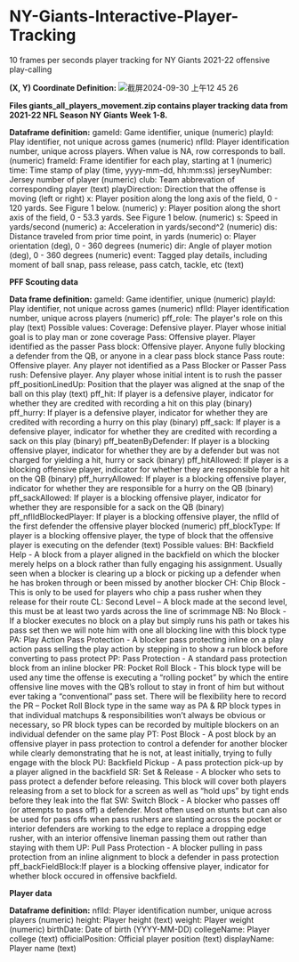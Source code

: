# NY-Giants-Interactive-Player-Tracking
10 frames per seconds player tracking for NY Giants 2021-22 offensive play-calling 

**(X, Y) Coordinate Definition:**
![截屏2024-09-30 上午12 45 26](https://github.com/user-attachments/assets/f2535a6a-1e27-4229-a582-cc217fd43410)

**Files giants_all_players_movement.zip contains player tracking data from 2021-22 NFL Season NY Giants Week 1-8.**

**Dataframe definition:**
gameId: Game identifier, unique (numeric)
playId: Play identifier, not unique across games (numeric)
nflId: Player identification number, unique across players. When value is NA, row corresponds to ball. (numeric)
frameId: Frame identifier for each play, starting at 1 (numeric)
time: Time stamp of play (time, yyyy-mm-dd, hh:mm:ss)
jerseyNumber: Jersey number of player (numeric)
club: Team abbrevation of corresponding player (text)
playDirection: Direction that the offense is moving (left or right)
x: Player position along the long axis of the field, 0 - 120 yards. See Figure 1 below. (numeric)
y: Player position along the short axis of the field, 0 - 53.3 yards. See Figure 1 below. (numeric)
s: Speed in yards/second (numeric)
a: Acceleration in yards/second^2 (numeric)
dis: Distance traveled from prior time point, in yards (numeric)
o: Player orientation (deg), 0 - 360 degrees (numeric)
dir: Angle of player motion (deg), 0 - 360 degrees (numeric)
event: Tagged play details, including moment of ball snap, pass release, pass catch, tackle, etc (text)

**PFF Scouting data**

**Data frame definition:**
gameId: Game identifier, unique (numeric)
playId: Play identifier, not unique across games (numeric)
nflId: Player identification number, unique across players (numeric)
pff_role: The player's role on this play (text)
Possible values:
Coverage: Defensive player. Player whose initial goal is to play man or zone coverage
Pass: Offensive player. Player identified as the passer
Pass block: Offensive player. Anyone fully blocking a defender from the QB, or anyone in a clear pass block stance
Pass route: Offensive player. Any player not identified as a Pass Blocker or Passer
Pass rush: Defensive player. Any player whose initial intent is to rush the passer
pff_positionLinedUp: Position that the player was aligned at the snap of the ball on this play (text)
pff_hit: If player is a defensive player, indicator for whether they are credited with recording a hit on this play (binary)
pff_hurry: If player is a defensive player, indicator for whether they are credited with recording a hurry on this play (binary)
pff_sack: If player is a defensive player, indicator for whether they are credited with recording a sack on this play (binary)
pff_beatenByDefender: If player is a blocking offensive player, indicator for whether they are by a defender but was not charged for yielding a hit, hurry or sack (binary)
pff_hitAllowed: If player is a blocking offensive player, indicator for whether they are responsible for a hit on the QB (binary)
pff_hurryAllowed: If player is a blocking offensive player, indicator for whether they are responsible for a hurry on the QB (binary)
pff_sackAllowed: If player is a blocking offensive player, indicator for whether they are responsible for a sack on the QB (binary)
pff_nflIdBlockedPlayer: If player is a blocking offensive player, the nflId of the first defender the offensive player blocked (numeric)
pff_blockType: If player is a blocking offensive player, the type of block that the offensive player is executing on the defender (text)
Possible values:
BH: Backfield Help - A block from a player aligned in the backfield on which the blocker merely helps on a block rather than fully engaging his assignment. Usually seen when a blocker is clearing up a block or picking up a defender when he has broken through or been missed by another blocker
CH: Chip Block - This is only to be used for players who chip a pass rusher when they release for their route
CL: Second Level – A block made at the second level, this must be at least two yards across the line of scrimmage
NB: No Block - If a blocker executes no block on a play but simply runs his path or takes his pass set then we will note him with one all blocking line with this block type
PA: Play Action Pass Protection - A blocker pass protecting inline on a play action pass selling the play action by stepping in to show a run block before converting to pass protect
PP: Pass Protection - A standard pass protection block from an inline blocker
PR: Pocket Roll Block - This block type will be used any time the offense is executing a “rolling pocket” by which the entire offensive line moves with the QB’s rollout to stay in front of him but without ever taking a “conventional” pass set. There will be flexibility here to record the PR – Pocket Roll Block type in the same way as PA & RP block types in that individual matchups & responsibilities won’t always be obvious or necessary, so PR block types can be recorded by multiple blockers on an individual defender on the same play
PT: Post Block - A post block by an offensive player in pass protection to control a defender for another blocker while clearly demonstrating that he is not, at least initially, trying to fully engage with the block
PU: Backfield Pickup - A pass protection pick-up by a player aligned in the backfield
SR: Set & Release - A blocker who sets to pass protect a defender before releasing. This block will cover both players releasing from a set to block for a screen as well as “hold ups” by tight ends before they leak into the flat
SW: Switch Block - A blocker who passes off (or attempts to pass off) a defender. Most often used on stunts but can also be used for pass offs when pass rushers are slanting across the pocket or interior defenders are working to the edge to replace a dropping edge rusher, with an interior offensive lineman passing them out rather than staying with them
UP: Pull Pass Protection - A blocker pulling in pass protection from an inline alignment to block a defender in pass protection
pff_backFieldBlock:If player is a blocking offensive player, indicator for whether block occured in offensive backfield.

**Player data**

**Dataframe definition:**
nflId: Player identification number, unique across players (numeric)
height: Player height (text)
weight: Player weight (numeric)
birthDate: Date of birth (YYYY-MM-DD)
collegeName: Player college (text)
officialPosition: Official player position (text)
displayName: Player name (text)
